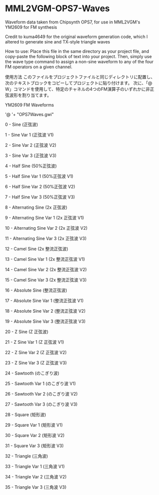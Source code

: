 # MML2VGM-OPS7-Waves
Waveform data taken from Chipsynth OPS7, for use in MML2VGM's YM2609 for FM synthesis

Credit to kuma4649 for the original waveform generation code, which I altered to generate sine and TX-style triangle waves

How to use:
	Place this file in the same directory as your project file, and copy-paste the following
	block of text into your project. Then, simply use the wave type command to assign a non-sine waveform
	to any of the four FM operators on a given channel.

使用方法
	このファイルをプロジェクトファイルと同じディレクトリに配置し、次のテキストブロックをコピーしてプロジェクトに貼り付けます。
	次に、「@ W」コマンドを使用して、特定のチャネルの4つのFM演算子のいずれかに非正弦波形を割り当てます。
  
 YM2609 FM Waveforms
 
'@ '+ "OPS7Waves.gwi"

 0 - Sine (正弦波)
 
 1 - Sine Var 1 (正弦波 V1)
 
 2 - Sine Var 2 (正弦波 V2)
 
 3 - Sine Var 3 (正弦波 V3)
 
 4 - Half Sine (50%正弦波)
 
 5 - Half Sine Var 1 (50%正弦波 V1)
 
 6 - Half Sine Var 2 (50%正弦波 V2)
 
 7 - Half Sine Var 3 (50%正弦波 V3)
 
 8 - Alternating Sine (2x 正弦波)
 
 9 - Alternating Sine Var 1 (2x 正弦波 V1)
 
 10 - Alternating Sine Var 2 (2x 正弦波 V2)
 
 11 - Alternating Sine Var 3 (2x 正弦波 V3)
 
 12 - Camel Sine (2x 整流正弦波)
 
 13 - Camel Sine Var 1 (2x 整流正弦波 V1)
 
 14 - Camel Sine Var 2 (2x 整流正弦波 V2)
 
 15 - Camel Sine Var 3 (2x 整流正弦波 V3)
 
 16 - Absolute Sine (整流正弦波)
 
 17 - Absolute Sine Var 1 (整流正弦波 V1)
 
 18 - Absolute Sine Var 2 (整流正弦波 V2)
 
 19 - Absolute Sine Var 3 (整流正弦波 V3)
 
 20 - Z Sine (Z 正弦波)
 
 21 - Z Sine Var 1 (Z 正弦波 V1)
 
 22 - Z Sine Var 2 (Z 正弦波 V2)
 
 23 - Z Sine Var 3 (Z 正弦波 V3)
 
 24 - Sawtooth (のこぎり波)
 
 25 - Sawtooth Var 1 (のこぎり波 V1)
 
 26 - Sawtooth Var 2 (のこぎり波 V2)
 
 27 - Sawtooth Var 3 (のこぎり波 V3)
 
 28 - Square (矩形波)
 
 29 - Square Var 1 (矩形波 V1)
 
 30 - Square Var 2 (矩形波 V2)
 
 31 - Square Var 3 (矩形波 V3)
 
 32 - Triangle (三角波)
 
 33 - Triangle Var 1 (三角波 V1)
 
 34 - Triangle Var 2 (三角波 V2)
 
 35 - Triangle Var 3 (三角波 V3)
